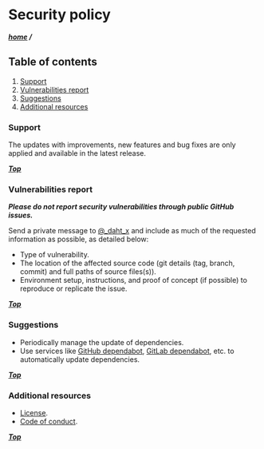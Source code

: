# Security policy

***[home](./readme.md) /***

## Table of contents

1. [Support](#support)
2. [Vulnerabilities report](#vulnerabilities-report)
3. [Suggestions](#suggestions)
4. [Additional resources](#additional-resources)

### Support

The updates with improvements, new features and bug fixes are only applied and available in the latest release.

***[Top](#security-policy)***

### Vulnerabilities report

***Please do not report security vulnerabilities through public GitHub issues.***

Send a private message to [@_daht_x](https://twitter.com/_daht_x) and include as much of the requested information as possible, as detailed below:

- Type of vulnerability.
- The location of the affected source code (git details (tag, branch, commit) and full paths of source files(s)).
- Environment setup, instructions, and proof of concept (if possible) to reproduce or replicate the issue.

***[Top](#security-policy)***

### Suggestions

- Periodically manage the update of dependencies.
- Use services like [GitHub dependabot](https://docs.github.com/en/code-security/dependabot), [GitLab dependabot](https://dependabot-gitlab.gitlab.io/dependabot/), etc. to automatically update dependencies.

***[Top](#security-policy)***

### Additional resources

- [License](./license).
- [Code of conduct](./code-of-conduct.md).

***[Top](#security-policy)***
